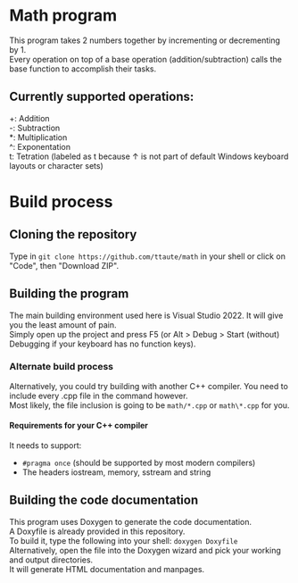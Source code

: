 ﻿# Math program

This program takes 2 numbers together by incrementing or decrementing by 1.<br>
Every operation on top of a base operation (addition/subtraction) calls 
the base function to accomplish their tasks.

## Currently supported operations:

+: Addition<br>
-: Subtraction<br>
\*: Multiplication<br>
^: Exponentation<br>
t: Tetration (labeled as t because ↑ is not part of default Windows keyboard layouts or character sets)

# Build process

## Cloning the repository
Type in `git clone https://github.com/ttaute/math` in your shell or click on "Code", then "Download ZIP".

## Building the program
The main building environment used here is Visual Studio 2022. It will give you the least amount of pain.<br>
Simply open up the project and press F5 (or Alt > Debug > Start (without) Debugging if your keyboard has no function keys).<br>

### Alternate build process
Alternatively, you could try building with another C++ compiler. You need to include every .cpp file in the command however.<br>
Most likely, the file inclusion is going to be `math/*.cpp` or `math\*.cpp` for you.

#### Requirements for your C++ compiler
It needs to support:<br>
* `#pragma once` (should be supported by most modern compilers)
* The headers iostream, memory, sstream and string

## Building the code documentation
This program uses Doxygen to generate the code documentation.<br>
A Doxyfile is already provided in this repository. <br>
To build it, type the following into your shell: `doxygen Doxyfile`<br>
Alternatively, open the file into the Doxygen wizard and pick your working and output directories.<br>
It will generate HTML documentation and manpages.